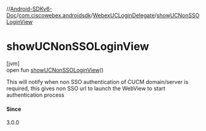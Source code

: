 //[Android-SDKv6-Doc](../../../index.md)/[com.ciscowebex.androidsdk](../index.md)/[WebexUCLoginDelegate](index.md)/[showUCNonSSOLoginView](show-u-c-non-s-s-o-login-view.md)

# showUCNonSSOLoginView

[jvm]\
open fun [showUCNonSSOLoginView](show-u-c-non-s-s-o-login-view.md)()

This will notify when non SSO authentication of CUCM domain/server is required, this gives non SSO url to launch the WebView to start authentication process

#### Since

3.0.0
